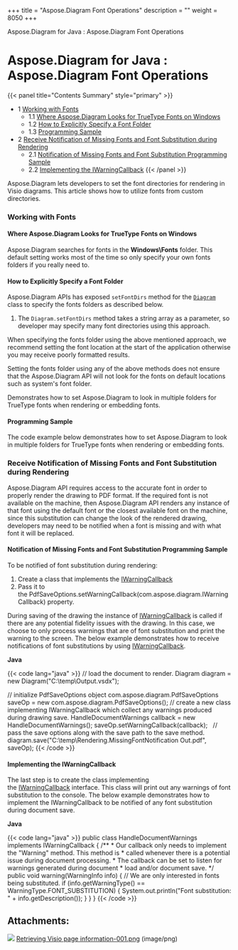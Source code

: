 +++
title = "Aspose.Diagram Font Operations" 
description = "" 
weight = 8050 
+++

Aspose.Diagram for Java : Aspose.Diagram Font Operations  

# Aspose.Diagram for Java : Aspose.Diagram Font Operations


{{< panel title="Contents Summary" style="primary" >}}
*   1 [Working with Fonts](#Aspose.DiagramFontOperations-WorkingwithFonts)
    *   1.1 [Where Aspose.Diagram Looks for TrueType Fonts on Windows](#Aspose.DiagramFontOperations-WhereAspose.DiagramLooksforTrueTypeFontsonWindows)
    *   1.2 [How to Explicitly Specify a Font Folder](#Aspose.DiagramFontOperations-HowtoExplicitlySpecifyaFontFolder)
    *   1.3 [Programming Sample](#Aspose.DiagramFontOperations-ProgrammingSample)
*   2 [Receive Notification of Missing Fonts and Font Substitution during Rendering](#Aspose.DiagramFontOperations-ReceiveNotificationofMissingFontsandFontSubstitutionduringRendering)
    *   2.1 [Notification of Missing Fonts and Font Substitution Programming Sample](#Aspose.DiagramFontOperations-NotificationofMissingFontsandFontSubstitutionProgrammingSample)
    *   2.2 [Implementing the IWarningCallback](#Aspose.DiagramFontOperations-ImplementingtheIWarningCallback)
{{< /panel >}}
 

Aspose.Diagram lets developers to set the font directories for rendering in Visio diagrams. This article shows how to utilize fonts from custom directories.

### Working with Fonts

#### Where Aspose.Diagram Looks for TrueType Fonts on Windows

Aspose.Diagram searches for fonts in the **Windows\\Fonts** folder. This default setting works most of the time so only specify your own fonts folders if you really need to.

#### How to Explicitly Specify a Font Folder

Aspose.Diagram APIs has exposed `setFontDirs` method for the [`Diagram`](http://www.aspose.com/api/java/diagram/com.aspose.diagram/classes/Diagram) class to specify the fonts folders as described below.

1.  The `Diagram.setFontDirs` method takes a string array as a parameter, so developer may specify many font directories using this approach.

When specifying the fonts folder using the above mentioned approach, we recommend setting the font location at the start of the application otherwise you may receive poorly formatted results.

Setting the fonts folder using any of the above methods does not ensure that the Aspose.Diagram API will not look for the fonts on default locations such as system's font folder.

Demonstrates how to set Aspose.Diagram to look in multiple folders for TrueType fonts when rendering or embedding fonts.

#### Programming Sample

The code example below demonstrates how to set Aspose.Diagram to look in multiple folders for TrueType fonts when rendering or embedding fonts.

### Receive Notification of Missing Fonts and Font Substitution during Rendering

Aspose.Diagram API requires access to the accurate font in order to properly render the drawing to PDF format. If the required font is not available on the machine, then Aspose.Diagram API renders any instance of that font using the default font or the closest available font on the machine, since this substitution can change the look of the rendered drawing, developers may need to be notified when a font is missing and with what font it will be replaced.

#### Notification of Missing Fonts and Font Substitution Programming Sample

To be notified of font substitution during rendering:

1.  Create a class that implements the [IWarningCallback](https://apireference.aspose.com/java/diagram/com.aspose.diagram/IWarningCallback)
2.  Pass it to the PdfSaveOptions.setWarningCallback(com.aspose.diagram.IWarningCallback) property.

During saving of the drawing the instance of [IWarningCallback](https://apireference.aspose.com/java/diagram/com.aspose.diagram/IWarningCallback) is called if there are any potential fidelity issues with the drawing. In this case, we choose to only process warnings that are of font substitution and print the warning to the screen. The below example demonstrates how to receive notifications of font substitutions by using [IWarningCallback](https://apireference.aspose.com/java/diagram/com.aspose.diagram/IWarningCallback).

**Java**

{{< code lang="java" >}}
// load the document to render.
Diagram diagram = new Diagram("C:\\temp\\Output.vsdx");


// initialize PdfSaveOptions object
com.aspose.diagram.PdfSaveOptions saveOp = new com.aspose.diagram.PdfSaveOptions();
// create a new class implementing IWarningCallback which collect any warnings produced during drawing save.
HandleDocumentWarnings callback = new HandleDocumentWarnings();
saveOp.setWarningCallback(callback);
 
// pass the save options along with the save path to the save method.
diagram.save("C:\\temp\\Rendering.MissingFontNotification Out.pdf", saveOp);
{{< /code >}}

#### Implementing the IWarningCallback

The last step is to create the class implementing the [IWarningCallback](https://apireference.aspose.com/java/diagram/com.aspose.diagram/IWarningCallback) interface. This class will print out any warnings of font substitution to the console. The below example demonstrates how to implement the IWarningCallback to be notified of any font substitution during document save.

**Java**

{{< code lang="java" >}}
public class HandleDocumentWarnings implements IWarningCallback {
     /**
     * Our callback only needs to implement the "Warning" method. This method is
     * called whenever there is a potential issue during document processing.
     * The callback can be set to listen for warnings generated during document
     * load and/or document save.
     */
     public void warning(WarningInfo info) {
         // We are only interested in fonts being substituted.
         if (info.getWarningType() == WarningType.FONT_SUBSTITUTION) {
         System.out.println("Font substitution: " + info.getDescription());
     }
 }
}
{{< /code >}}

## Attachments:

![](https://docs2.aspose.com/diagram/java/images/icons/bullet_blue.gif) [Retrieving Visio page information-001.png](https://docs2.aspose.com/diagram/java/attachments/18612534/18809093.png) (image/png)  

